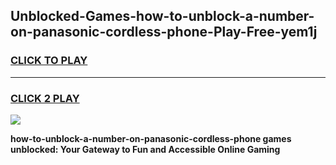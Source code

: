 
## Unblocked-Games-how-to-unblock-a-number-on-panasonic-cordless-phone-Play-Free-yem1j
<h3>
<a href="https://premium76.site?title=how-to-unblock-a-number-on-panasonic-cordless-phone&ref=23A">CLICK TO PLAY</a></h3>
<hr>

<h3>
<a href="https://premium76.site?title=how-to-unblock-a-number-on-panasonic-cordless-phone&ref=23A">CLICK 2 PLAY</a>
  
</h3>

<a href="https://premium76.site?title=how-to-unblock-a-number-on-panasonic-cordless-phone&ref=23A"><img src="https://clearcache.store/games.png"></a>


**how-to-unblock-a-number-on-panasonic-cordless-phone games unblocked: Your Gateway to Fun and Accessible Online Gaming**
